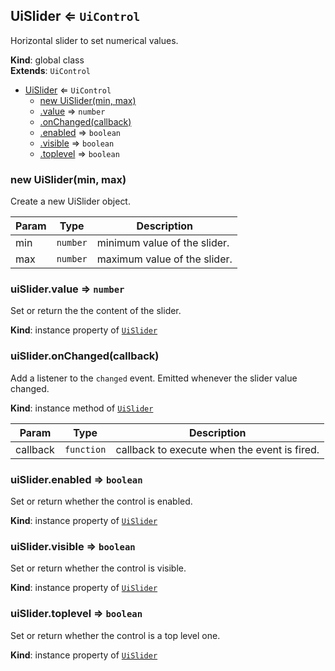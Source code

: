 <a name="UiSlider"></a>

## UiSlider ⇐ <code>UiControl</code>
Horizontal slider to set numerical values.

**Kind**: global class  
**Extends**: <code>UiControl</code>  

* [UiSlider](#UiSlider) ⇐ <code>UiControl</code>
    * [new UiSlider(min, max)](#new_UiSlider_new)
    * [.value](#UiSlider+value) ⇒ <code>number</code>
    * [.onChanged(callback)](#UiSlider+onChanged)
    * [.enabled](#) ⇒ <code>boolean</code>
    * [.visible](#) ⇒ <code>boolean</code>
    * [.toplevel](#) ⇒ <code>boolean</code>

<a name="new_UiSlider_new"></a>

### new UiSlider(min, max)
Create a new UiSlider object.


| Param | Type | Description |
| --- | --- | --- |
| min | <code>number</code> | minimum value of the slider. |
| max | <code>number</code> | maximum value of the slider. |

<a name="UiSlider+value"></a>

### uiSlider.value ⇒ <code>number</code>
Set or return the the content of the slider.

**Kind**: instance property of [<code>UiSlider</code>](#UiSlider)  
<a name="UiSlider+onChanged"></a>

### uiSlider.onChanged(callback)
Add a listener to the `changed` event. Emitted whenever the slider value
changed.

**Kind**: instance method of [<code>UiSlider</code>](#UiSlider)  

| Param | Type | Description |
| --- | --- | --- |
| callback | <code>function</code> | callback to execute when the event is fired. |

<a name=""></a>

### uiSlider.enabled ⇒ <code>boolean</code>
Set or return whether the control is enabled.

**Kind**: instance property of [<code>UiSlider</code>](#UiSlider)  
<a name=""></a>

### uiSlider.visible ⇒ <code>boolean</code>
Set or return whether the control is visible.

**Kind**: instance property of [<code>UiSlider</code>](#UiSlider)  
<a name=""></a>

### uiSlider.toplevel ⇒ <code>boolean</code>
Set or return whether the control is a top level one.

**Kind**: instance property of [<code>UiSlider</code>](#UiSlider)  
